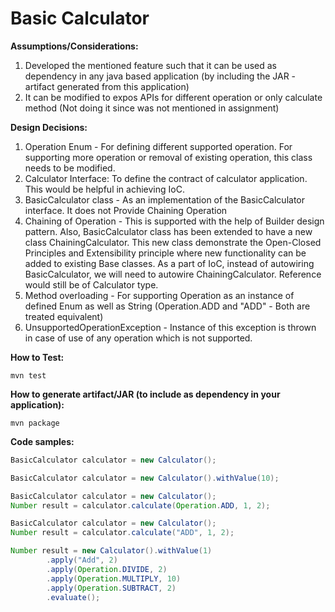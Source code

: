 # Basic Calculator

**Assumptions/Considerations:**
1. Developed the mentioned feature such that it can be used as dependency in any java based application (by including the JAR - artifact generated from this application)
2. It can be modified to expos APIs for different operation or only calculate method (Not doing it since was not mentioned in assignment)


**Design Decisions:**
1. Operation Enum - For defining different supported operation. For supporting more operation or removal of existing operation, this class needs to be modified.
2. Calculator Interface: To define the contract of calculator application. This would be helpful in achieving IoC. 
3. BasicCalculator class - As an implementation of the BasicCalculator interface. It does not Provide Chaining Operation 
4. Chaining of Operation - This is supported with the help of Builder design pattern. Also, BasicCalculator class has been extended to have a new class ChainingCalculator. This new class demonstrate the Open-Closed Principles and Extensibility principle where new functionality can be added to existing Base classes. As a part of IoC, instead of autowiring BasicCalculator, we will need to autowire ChainingCalculator. Reference would still be of Calculator type.
5. Method overloading - For supporting Operation as an instance of defined Enum as well as String (Operation.ADD and "ADD" - Both are treated equivalent)
6. UnsupportedOperationException - Instance of this exception is thrown in case of use of any operation which is not supported. 



**How to Test:**

```
mvn test
```

**How to generate artifact/JAR (to include as dependency in your application):**

```
mvn package
```

**Code samples:**

```java
BasicCalculator calculator = new Calculator();
```

```java
BasicCalculator calculator = new Calculator().withValue(10);
```

```java
BasicCalculator calculator = new Calculator();
Number result = calculator.calculate(Operation.ADD, 1, 2);
```

```java
BasicCalculator calculator = new Calculator();
Number result = calculator.calculate("ADD", 1, 2);
```

```java
Number result = new Calculator().withValue(1)
        .apply("Add", 2)
        .apply(Operation.DIVIDE, 2)
        .apply(Operation.MULTIPLY, 10)
        .apply(Operation.SUBTRACT, 2)
        .evaluate();
```